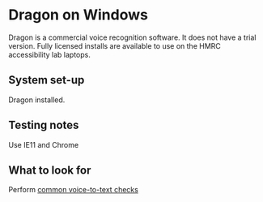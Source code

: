 # Dragon on Windows
Dragon is a commercial voice recognition software. It does not have a trial version.
Fully licensed installs are available to use on the HMRC accessibility lab laptops.

## System set-up
Dragon installed.

## Testing notes
Use IE11 and Chrome

## What to look for
Perform [common voice-to-text checks](common/voice.md)